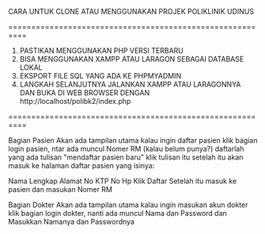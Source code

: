 CARA UNTUK CLONE ATAU MENGGUNAKAN PROJEK POLIKLINIK UDINUS

==========================================================

1. PASTIKAN MENGGUNAKAN PHP VERSI TERBARU
2. BISA MENGGUNAKAN XAMPP ATAU LARAGON SEBAGAI DATABASE LOKAL
3. EKSPORT FILE SQL YANG ADA KE PHPMYADMIN
4. LANGKAH SELANJUTNYA JALANKAN XAMPP ATAU LARAGONNYA DAN BUKA DI WEB BROWSER DENGAN http://localhost/polibk2/index.php

==========================================================

Bagian Pasien Akan ada tampilan utama kalau ingin daftar pasien klik bagian login pasien, ntar ada muncul Nomer RM (kalau belum punya?) daftarlah yang ada tulisan "mendaftar pasien baru" klik tulisan itu setelah itu akan masuk ke halaman daftar pasien yang isinya:

Nama Lengkap Alamat No KTP No Hp Klik Daftar Setelah itu masuk ke pasien dan masukan Nomer RM

Bagian Dokter Akan ada tampilan utama kalau ingin masukan akun dokter klik bagian login dokter, nanti ada muncul Nama dan Password dan Masukkan Namanya dan Passwordnya
